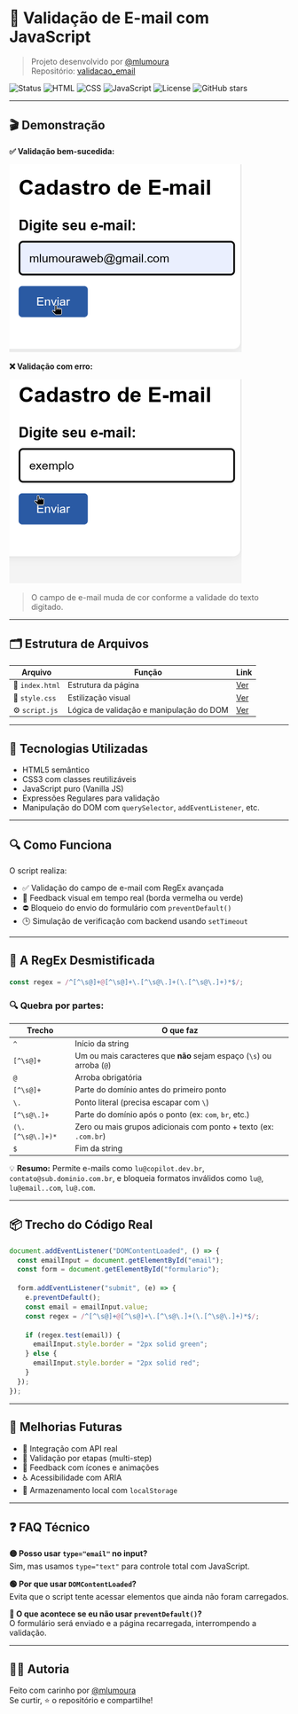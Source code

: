 # 📧 Validação de E-mail com JavaScript

> Projeto desenvolvido por [@mlumoura](https://github.com/mlumoura)  
> Repositório: [validacao_email](https://github.com/mlumoura/validacao_email)

![Status](https://img.shields.io/badge/status-em%20desenvolvimento-yellow)
![HTML](https://img.shields.io/badge/HTML5-%23E34F26.svg?&logo=html5&logoColor=white)
![CSS](https://img.shields.io/badge/CSS3-%231572B6.svg?&logo=css3&logoColor=white)
![JavaScript](https://img.shields.io/badge/JavaScript-%23F7DF1E.svg?&logo=javascript&logoColor=black)
![License](https://img.shields.io/github/license/mlumoura/validacao_email)
![GitHub stars](https://img.shields.io/github/stars/mlumoura/validacao_email?style=social)

---

## 🎬 Demonstração

**✅ Validação bem-sucedida:**

![Validação OK](./demo-valid.gif)

**❌ Validação com erro:**

![Validação com erro](./demo-error.gif)

> O campo de e-mail muda de cor conforme a validade do texto digitado.  

---

## 🗂️ Estrutura de Arquivos

| Arquivo        | Função                                      | Link |
|----------------|---------------------------------------------|------|
| 📄 `index.html` | Estrutura da página                         | [Ver](https://github.com/mlumoura/validacao_email/blob/main/index.html) |
| 🎨 `style.css`  | Estilização visual                          | [Ver](https://github.com/mlumoura/validacao_email/blob/main/style.css) |
| ⚙️ `script.js`  | Lógica de validação e manipulação do DOM    | [Ver](https://github.com/mlumoura/validacao_email/blob/main/script.js) |

---

## 🧠 Tecnologias Utilizadas

- HTML5 semântico  
- CSS3 com classes reutilizáveis  
- JavaScript puro (Vanilla JS)  
- Expressões Regulares para validação  
- Manipulação do DOM com `querySelector`, `addEventListener`, etc.

---

## 🔍 Como Funciona

O script realiza:

- ✅ Validação do campo de e-mail com RegEx avançada  
- 🔄 Feedback visual em tempo real (borda vermelha ou verde)  
- ⛔ Bloqueio do envio do formulário com `preventDefault()`  
- 🕒 Simulação de verificação com backend usando `setTimeout`

---

## 🧪 A RegEx Desmistificada

```js
const regex = /^[^\s@]+@[^\s@]+\.[^\s@\.]+(\.[^\s@\.]+)*$/;
```

### 🔍 Quebra por partes:

| Trecho                    | O que faz                                                                 |
|---------------------------|---------------------------------------------------------------------------|
| `^`                       | Início da string                                                          |
| `[^\s@]+`                 | Um ou mais caracteres que **não** sejam espaço (`\s`) ou arroba (`@`)     |
| `@`                       | Arroba obrigatória                                                        |
| `[^\s@]+`                 | Parte do domínio antes do primeiro ponto                                  |
| `\.`                      | Ponto literal (precisa escapar com `\`)                                   |
| `[^\s@\.]+`               | Parte do domínio após o ponto (ex: `com`, `br`, etc.)                     |
| `(\.[^\s@\.]+)*`          | Zero ou mais grupos adicionais com ponto + texto (ex: `.com.br`)         |
| `$`                       | Fim da string                                                             |

💡 **Resumo:** Permite e-mails como `lu@copilot.dev.br`, `contato@sub.dominio.com.br`, e bloqueia formatos inválidos como `lu@`, `lu@email..com`, `lu@.com`.

---

## 📦 Trecho do Código Real

```js
document.addEventListener("DOMContentLoaded", () => {
  const emailInput = document.getElementById("email");
  const form = document.getElementById("formulario");

  form.addEventListener("submit", (e) => {
    e.preventDefault();
    const email = emailInput.value;
    const regex = /^[^\s@]+@[^\s@]+\.[^\s@\.]+(\.[^\s@\.]+)*$/;

    if (regex.test(email)) {
      emailInput.style.border = "2px solid green";
    } else {
      emailInput.style.border = "2px solid red";
    }
  });
});
```

---

## 🚀 Melhorias Futuras

- 🔗 Integração com API real  
- 🧩 Validação por etapas (multi-step)  
- 🧠 Feedback com ícones e animações  
- ♿ Acessibilidade com ARIA  
- 💾 Armazenamento local com `localStorage`

---

## ❓ FAQ Técnico

**🟡 Posso usar `type="email"` no input?**  
Sim, mas usamos `type="text"` para controle total com JavaScript.

**🟢 Por que usar `DOMContentLoaded`?**  
Evita que o script tente acessar elementos que ainda não foram carregados.

**🔴 O que acontece se eu não usar `preventDefault()`?**  
O formulário será enviado e a página recarregada, interrompendo a validação.

---

## 👩‍💻 Autoria

Feito com carinho por [@mlumoura](https://github.com/mlumoura)  
Se curtir, ⭐ o repositório e compartilhe!


